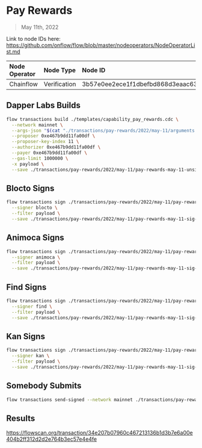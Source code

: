 # Pay Rewards
> May 11th, 2022

Link to node IDs here: https://github.com/onflow/flow/blob/master/nodeoperators/NodeOperatorList.md

| Node Operator             | Node Type          | Node ID  |
|:--------------------------|:-------------------|:---------|
| Chainflow | Verification | 3b57e0ee2ece1f1dbefbd868d3eaac63b32a11df5b1a37d231145ea219055dde

## Dapper Labs Builds

```sh
flow transactions build ./templates/capability_pay_rewards.cdc \
  --network mainnet \
  --args-json "$(cat "./transactions/pay-rewards/2022/may-11/arguments.json")" \
  --proposer 0xe467b9dd11fa00df \
  --proposer-key-index 11 \
  --authorizer 0xe467b9dd11fa00df \
  --payer 0xe467b9dd11fa00df \
  --gas-limit 1000000 \
  -x payload \
  --save ./transactions/pay-rewards/2022/may-11/pay-rewards-may-11-unsigned.rlp
```

## Blocto Signs

```sh
flow transactions sign ./transactions/pay-rewards/2022/may-11/pay-rewards-may-11-unsigned.rlp \
  --signer blocto \
  --filter payload \
  --save ./transactions/pay-rewards/2022/may-11/pay-rewards-may-11-sig-1.rlp
```

## Animoca Signs

```sh
flow transactions sign ./transactions/pay-rewards/2022/may-11/pay-rewards-may-11-sig-1.rlp \
  --signer animoca \
  --filter payload \
  --save ./transactions/pay-rewards/2022/may-11/pay-rewards-may-11-sig-2.rlp
```

## Find Signs

```sh
flow transactions sign ./transactions/pay-rewards/2022/may-11/pay-rewards-may-11-sig-2.rlp \
  --signer find \
  --filter payload \
  --save ./transactions/pay-rewards/2022/may-11/pay-rewards-may-11-sig-3.rlp
```

## Kan Signs

```sh
flow transactions sign ./transactions/pay-rewards/2022/may-11/pay-rewards-may-11-sig-3.rlp \
  --signer kan \
  --filter payload \
  --save ./transactions/pay-rewards/2022/may-11/pay-rewards-may-11-sig-complete.rlp
```

## Somebody Submits

```sh
flow transactions send-signed --network mainnet ./transactions/pay-rewards/2022/may-11/pay-rewards-may-11-sig-complete.rlp
```

## Results

https://flowscan.org/transaction/34e207b07960c467213136b1d3b7e6a00e404b2ff312d2d2e764b3ec57e4e4fe
